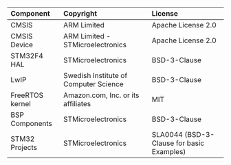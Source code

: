 | Component                       |                     Copyright                             |                   License                    |
|:---------                       |:----------------------------------------------------------|:---------------------------------------------|
| CMSIS                           | ARM Limited                                               | Apache License 2.0                           |
| CMSIS Device                    | ARM Limited - STMicroelectronics                          | Apache License 2.0                           |
| STM32F4 HAL                     | STMicroelectronics                                        | BSD-3-Clause                                 |
| LwIP                            | Swedish Institute of Computer Science                     | BSD-3-Clause                                 |
| FreeRTOS kernel                 | Amazon.com, Inc. or its affiliates                        | MIT                                          |
| BSP Components                  | STMicroelectronics                                        | BSD-3-Clause                                 |
| STM32 Projects                  | STMicroelectronics                                        | SLA0044 (BSD-3-Clause for basic Examples)    |
